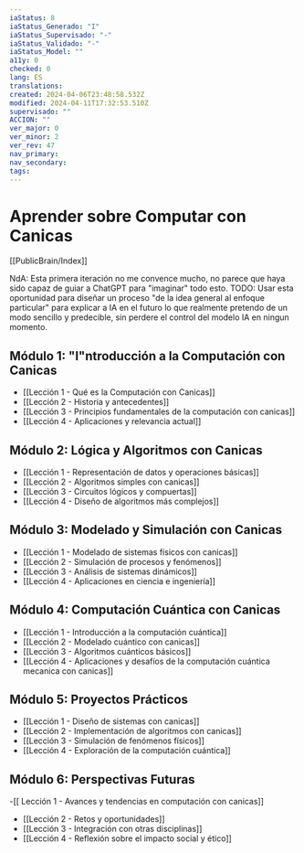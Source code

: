 ```yaml
---
iaStatus: 8
iaStatus_Generado: "I"
iaStatus_Supervisado: "-"
iaStatus_Validado: "-"
iaStatus_Model: ""
a11y: 0
checked: 0
lang: ES
translations: 
created: 2024-04-06T23:48:58.532Z
modified: 2024-04-11T17:32:53.510Z
supervisado: ""
ACCION: ""
ver_major: 0
ver_minor: 2
ver_rev: 47
nav_primary: 
nav_secondary: 
tags:
---
```

# Aprender sobre Computar con Canicas

[[PublicBrain/Index]]

NdA: Esta primera iteración no me convence mucho, no parece que haya sido capaz de guiar a ChatGPT para "imaginar" todo esto. TODO: Usar esta oportunidad para diseñar un proceso "de la idea general al enfoque particular" para explicar a IA en el futuro lo que realmente pretendo de un modo sencillo y predecible, sin perdere el control del modelo IA en ningun momento.

## Módulo 1: "I"ntroducción a la Computación con Canicas
- [[Lección 1 - Qué es la Computación con Canicas]]
- [[Lección 2 - Historia y antecedentes]]
- [[Lección 3 - Principios fundamentales de la computación con canicas]]
- [[Lección 4 - Aplicaciones y relevancia actual]]

## Módulo 2: Lógica y Algoritmos con Canicas
- [[Lección 1 - Representación de datos y operaciones básicas]]
- [[Lección 2 - Algoritmos simples con canicas]]
- [[Lección 3 - Circuitos lógicos y compuertas]]
- [[Lección 4 - Diseño de algoritmos más complejos]]

## Módulo 3: Modelado y Simulación con Canicas
- [[Lección 1 - Modelado de sistemas físicos con canicas]]
- [[Lección 2 - Simulación de procesos y fenómenos]]
- [[Lección 3 - Análisis de sistemas dinámicos]]
- [[Lección 4 - Aplicaciones en ciencia e ingeniería]]

## Módulo 4: Computación Cuántica con Canicas

- [[Lección 1 - Introducción a la computación cuántica]]
- [[Lección 2 - Modelado cuántico con canicas]]
- [[Lección 3 - Algoritmos cuánticos básicos]]
- [[Lección 4 - Aplicaciones y desafíos de la computación cuántica mecanica con canicas]]

## Módulo 5: Proyectos Prácticos

- [[Lección 1 - Diseño de sistemas con canicas]]
- [[Lección 2 - Implementación de algoritmos con canicas]]
- [[Lección 3 - Simulación de fenómenos físicos]]
- [[Lección 4 - Exploración de la computación cuántica]]

## Módulo 6: Perspectivas Futuras
-[[ Lección 1 - Avances y tendencias en computación con canicas]]
- [[Lección 2 - Retos y oportunidades]]
- [[Lección 3 - Integración con otras disciplinas]]
- [[Lección 4 - Reflexión sobre el impacto social y ético]]

